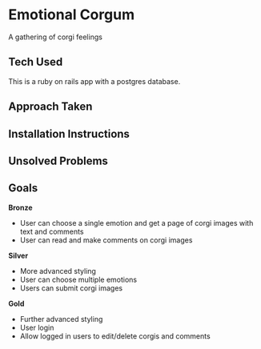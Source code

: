 # Emotional Corgum
A gathering of corgi feelings

## Tech Used
This is a ruby on rails app with a postgres database.

## Approach Taken

## Installation Instructions

## Unsolved Problems

## Goals

**Bronze**
- User can choose a single emotion and get a page of corgi images with text and comments
- User can read and make comments on corgi images

**Silver**
- More advanced styling
- User can choose multiple emotions
- Users can submit corgi images

**Gold**
- Further advanced styling
- User login
- Allow logged in users to edit/delete corgis and comments
